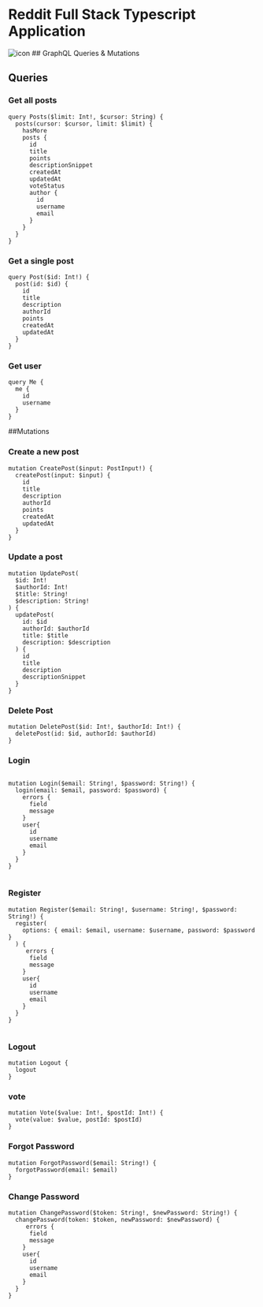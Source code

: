 # Reddit Full Stack Typescript Application

<img src="https://res.cloudinary.com/chuksmbanaso/image/upload/v1671505260/media/Screenshot_297_yrmsqk.png" title="icon" alt="icon">
## GraphQL Queries & Mutations

## Queries

### Get all posts

```
query Posts($limit: Int!, $cursor: String) {
  posts(cursor: $cursor, limit: $limit) {
    hasMore
    posts {
      id
      title
      points
      descriptionSnippet
      createdAt
      updatedAt
      voteStatus
      author {
        id
        username
        email
      }
    }
  }
}

```

### Get a single post

```
query Post($id: Int!) {
  post(id: $id) {
    id
    title
    description
    authorId
    points
    createdAt
    updatedAt
  }
}

```

### Get user

```
query Me {
  me {
    id
    username
  }
}

```

##Mutations

### Create a new post

```
mutation CreatePost($input: PostInput!) {
  createPost(input: $input) {
    id
    title
    description
    authorId
    points
    createdAt
    updatedAt
  }
}

```

### Update a post

```
mutation UpdatePost(
  $id: Int!
  $authorId: Int!
  $title: String!
  $description: String!
) {
  updatePost(
    id: $id
    authorId: $authorId
    title: $title
    description: $description
  ) {
    id
    title
    description
    descriptionSnippet
  }
}

```

### Delete Post

```
mutation DeletePost($id: Int!, $authorId: Int!) {
  deletePost(id: $id, authorId: $authorId)
}

```

### Login

```

mutation Login($email: String!, $password: String!) {
  login(email: $email, password: $password) {
    errors {
      field
      message
    }
    user{
      id
      username
      email
    }
  }
}


```

### Register

```
mutation Register($email: String!, $username: String!, $password: String!) {
  register(
    options: { email: $email, username: $username, password: $password }
  ) {
     errors {
      field
      message
    }
    user{
      id
      username
      email
    }
  }
}


```

### Logout

```
mutation Logout {
  logout
}

```

### vote

```
mutation Vote($value: Int!, $postId: Int!) {
  vote(value: $value, postId: $postId)
}

```

### Forgot Password

```
mutation ForgotPassword($email: String!) {
  forgotPassword(email: $email)
}

```

### Change Password

```
mutation ChangePassword($token: String!, $newPassword: String!) {
  changePassword(token: $token, newPassword: $newPassword) {
     errors {
      field
      message
    }
    user{
      id
      username
      email
    }
  }
}

```
